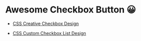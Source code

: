 # Awesome Checkbox Button 😀

- [CSS Creative Checkbox Design](https://github.com/Dev-JeromeBaek/awesome-web-styling/tree/master/checkbox/css-creative-checkbox-design)

- [CSS Custom Checkbox List Design](https://github.com/Dev-JeromeBaek/awesome-web-styling/tree/master/checkbox/css-custom-checkbox-list-design)
